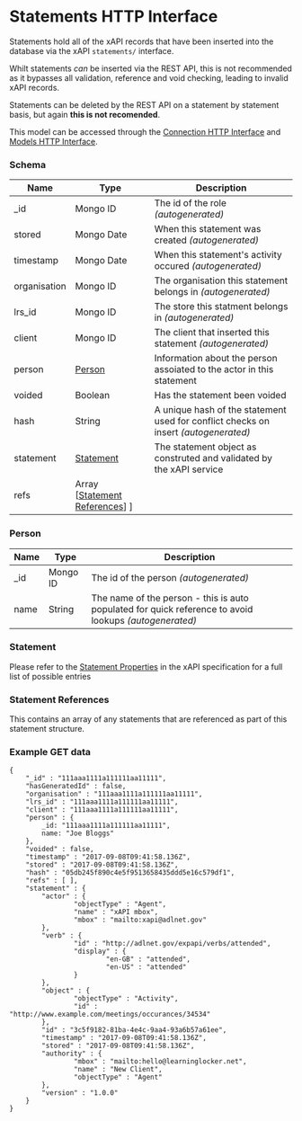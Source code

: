 ---
---

# Statements HTTP Interface

Statements hold all of the xAPI records that have been inserted into the database via the xAPI `statements/` interface.

Whilt statements _can_ be inserted via the REST API, this is not recommended as it bypasses all validation, reference and void checking, leading to invalid xAPI records.

Statements can be deleted by the REST API on a statement by statement basis, but again **this is not recomended**.

This model can be accessed through the [Connection HTTP Interface](../http-connection) and [Models HTTP Interface](../http-models).

### Schema

Name | Type | Description
--- | --- | ---
_id | Mongo ID | The id of the role _(autogenerated)_
stored | Mongo Date | When this statement was created _(autogenerated)_
timestamp | Mongo Date | When this statement's activity occured _(autogenerated)_
organisation | Mongo ID | The organisation this statement belongs in _(autogenerated)_
lrs_id | Mongo ID | The store this statment belongs in _(autogenerated)_
client | Mongo ID | The client that inserted this statement _(autogenerated)_
person | [Person](#person) | Information about the person assoiated to the actor in this statement
voided | Boolean |  Has the statement been voided
hash | String | A unique hash of the statement used for conflict checks on insert _(autogenerated)_
statement | [Statement](#statement) | The statement object as construted and validated by the xAPI service
refs | Array  [[Statement References](#statement-references)] ]

### Person

Name | Type | Description
--- | --- | ---
_id | Mongo ID | The id of the person _(autogenerated)_
name | String | The name of the person - this is auto populated for quick reference to avoid lookups _(autogenerated)_

### Statement

Please refer to the [Statement Properties](https://github.com/adlnet/xAPI-Spec/blob/master/xAPI-Data.md#24-statement-properties) in the xAPI specification for a full list of possible entries 

### Statement References

This contains an array of any statements that are referenced as part of this statement structure.

### Example GET data
```
{
    "_id" : "111aaa1111a111111aa11111",
    "hasGeneratedId" : false,
    "organisation" : "111aaa1111a111111aa11111",
    "lrs_id" : "111aaa1111a111111aa11111",
    "client" : "111aaa1111a111111aa11111",
    "person" : {
        _id: "111aaa1111a111111aa11111",
        name: "Joe Bloggs"
    },
    "voided" : false,
    "timestamp" : "2017-09-08T09:41:58.136Z",
    "stored" : "2017-09-08T09:41:58.136Z",
    "hash" : "05db245f890c4e5f9513658435ddd5e16c579df1",
    "refs" : [ ],
    "statement" : {
        "actor" : {
                "objectType" : "Agent",
                "name" : "xAPI mbox",
                "mbox" : "mailto:xapi@adlnet.gov"
        },
        "verb" : {
                "id" : "http://adlnet.gov/expapi/verbs/attended",
                "display" : {
                        "en-GB" : "attended",
                        "en-US" : "attended"
                }
        },
        "object" : {
                "objectType" : "Activity",
                "id" : "http://www.example.com/meetings/occurances/34534"
        },
        "id" : "3c5f9182-81ba-4e4c-9aa4-93a6b57a61ee",
        "timestamp" : "2017-09-08T09:41:58.136Z",
        "stored" : "2017-09-08T09:41:58.136Z",
        "authority" : {
                "mbox" : "mailto:hello@learninglocker.net",
                "name" : "New Client",
                "objectType" : "Agent"
        },
        "version" : "1.0.0"
    }
}
```